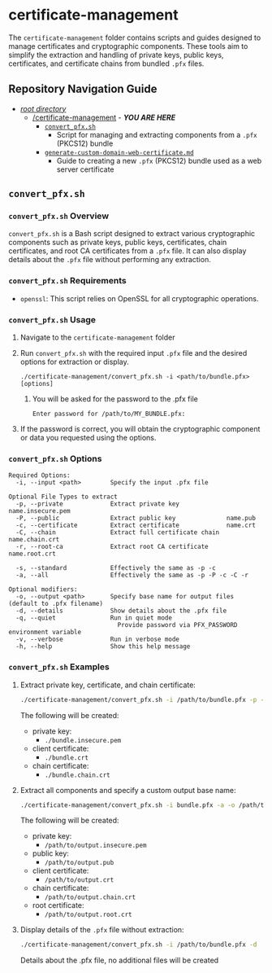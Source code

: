 # certificate-management

The `certificate-management` folder contains scripts and guides designed to manage certificates and cryptographic components. These tools aim to simplify the extraction and handling of private keys, public keys, certificates, and certificate chains from bundled `.pfx` files.

## Repository Navigation Guide

- [*root directory*](../README.md)
  - [/certificate-management](./README.md) - ***YOU ARE HERE***
    - [`convert_pfx.sh`](#convert_pfxsh)
      - Script for managing and extracting components from a `.pfx` (PKCS12) bundle
    - [`generate-custom-domain-web-certificate.md`](./generate-custom-domain-web-certificate.md)
      - Guide to creating a new `.pfx` (PKCS12) bundle used as a web server certificate

## `convert_pfx.sh`

### `convert_pfx.sh` Overview

`convert_pfx.sh` is a Bash script designed to extract various cryptographic components such as private keys, public keys, certificates, chain certificates, and root CA certificates from a `.pfx` file. It can also display details about the `.pfx` file without performing any extraction.

### `convert_pfx.sh` Requirements

- `openssl`: This script relies on OpenSSL for all cryptographic operations.

### `convert_pfx.sh` Usage

1. Navigate to the `certificate-management` folder
2. Run `convert_pfx.sh` with the required input `.pfx` file and the desired options for extraction or display.

    ```text
    ./certificate-management/convert_pfx.sh -i <path/to/bundle.pfx> [options]
    ```

    1. You will be asked for the password to the .pfx file

        ```text
        Enter password for /path/to/MY_BUNDLE.pfx:

        ```

3. If the password is correct, you will obtain the cryptographic component or data you requested using the options.

### `convert_pfx.sh` Options

```text
Required Options:
  -i, --input <path>        Specify the input .pfx file

Optional File Types to extract
  -p, --private             Extract private key             name.insecure.pem
  -P, --public              Extract public key              name.pub
  -c, --certificate         Extract certificate             name.crt
  -C, --chain               Extract full certificate chain  name.chain.crt
  -r, --root-ca             Extract root CA certificate     name.root.crt

  -s, --standard            Effectively the same as -p -c
  -a, --all                 Effectively the same as -p -P -c -C -r

Optional modifiers:
  -o, --output <path>       Specify base name for output files (default to .pfx filename)
  -d, --details             Show details about the .pfx file
  -q, --quiet               Run in quiet mode
                              Provide password via PFX_PASSWORD environment variable
  -v, --verbose             Run in verbose mode
  -h, --help                Show this help message
```

### `convert_pfx.sh` Examples

1. Extract private key, certificate, and chain certificate:

    ```bash
    ./certificate-management/convert_pfx.sh -i /path/to/bundle.pfx -p -c -C
    ```

    The following will be created:
      - private key:
        - `./bundle.insecure.pem`
      - client certificate:
        - `./bundle.crt`
      - chain certificate:
        - `./bundle.chain.crt`

2. Extract all components and specify a custom output base name:

    ```bash
    ./certificate-management/convert_pfx.sh -i bundle.pfx -a -o /path/to/output
    ```

    The following will be created:
      - private key:
        - `/path/to/output.insecure.pem`
      - public key:
        - `/path/to/output.pub`
      - client certificate:
        - `/path/to/output.crt`
      - chain certificate:
        - `/path/to/output.chain.crt`
      - root certificate:
        - `/path/to/output.root.crt`

3. Display details of the `.pfx` file without extraction:

    ```bash
    ./certificate-management/convert_pfx.sh -i /path/to/bundle.pfx -d
    ```

    Details about the .pfx file, no additional files will be created
